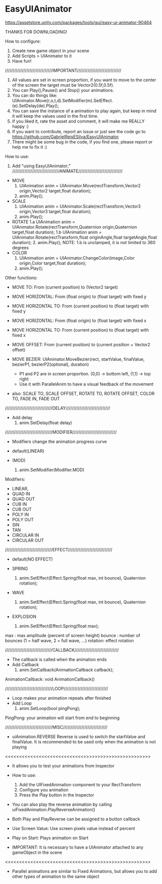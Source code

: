 # EasyUIAnimator
https://assetstore.unity.com/packages/tools/gui/easy-ui-animator-90464

THANKS FOR DOWNLOADING!

How to configure:
1. Create new game object in your scene
2. Add Scripts > UIAnimator to it
3. Have fun!

///////////////////////////////IMPORTANT/////////////////////////////
1. All values are set in screen proportion, if you want to move to the center of the screen the target must be Vector2(0.5f,0.5f).
2. You can Play(),Pause() and Stop() your animations.
3. You can do things like:
	UIAnimator.Move(r,o,t,d).SetModifier(m).SetEffect.(e).SetDelay(de).Play();
4. You can save the instance of a animation to play again, but keep in mind it will keep the values used in the first time.
5. If you liked it, rate the asset and comment, it will make me REALLY happy :)
6. If you want to contribute, report an issue or just see the code go to https://github.com/GabrielReisESilva/EasyUIAnimator
7. There might be some bug in the code, if you find one, please report or help me to fix it :)

How to use:
1. Add "using EasyUIAnimator;"
///////////////////////////////ANIMATE/////////////////////////////
- MOVE
	1. UIAnimation anim = UIAnimator.Move(rectTransform,Vector2 origin,Vector2 target,float duration);
	2. anim.Play();
- SCALE
	1. UIAnimation anim = UIAnimator.Scale(rectTransform,Vector3 origin,Vector3 target,float duration);
	2. anim.Play();
- ROTATE
	1.a UIAnimation anim = UIAnimator.Rotate(rectTransform,Quaternion origin,Quaternion target,float duration);
	1.b UIAnimation anim = UIAnimator.Rotate(rectTransform,float originAngle,float targetAngle,float duration);
	2. anim.Play();
	NOTE: 1.b is unclamped, it is not limited to 360 degrees
- COLOR
	1. UIAnimation anim = UIAnimator.ChangeColor(image,Color origin,Color target,float duration);
	2. anim.Play();

Other functions:
- MOVE TO: 				From (current position) to (Vector2 target)
- MOVE HORIZONTAL: 		From (float origin) to (float target) with fixed y
- MOVE HORIZONTAL TO: 	From (current position) to (float target) with fixed y
- MOVE HORIZONTAL: 		From (float origin) to (float target) with fixed x
- MOVE HORIZONTAL TO: 	From (current position) to (float target) with fixed x
- MOVE OFFSET: 			From (current position) to (current position + Vector2 offset)

- MOVE BEZIER:			UIAnimator.MoveBezier(rect, startValue, finalValue, bezierP1, bezierP2(optional), duration)
	- P1 and P2 are in screen proportion. (0,0) -> bottom left, (1,1) -> top right
	- Use it with ParallelAnim to have a visual feedback of the movement

- also: SCALE TO, SCALE OFFSET, ROTATE TO, ROTATE OFFSET, COLOR TO, FADE IN, FADE OUT

///////////////////////////////DELAY/////////////////////////////
- Add delay
	1. anim.SetDelay(float delay)

///////////////////////////////MODIFIER/////////////////////////////
- Modifiers change the animation progress curve
- default(LINEAR)

- (MOD)
	1. anim.SetModifier(Modifier.MOD)

Modifiers:
- LINEAR,
- QUAD IN
- QUAD OUT
- CUB IN
- CUB OUT
- POLY IN
- POLY OUT
- SIN
- TAN
- CIRCULAR IN
- CIRCULAR OUT

///////////////////////////////EFFECT/////////////////////////////
- default(NO EFFECT)

- SPRING
	1. anim.SetEffect(Effect.Spring(float max, int bounce), Quaternion rotation);
- WAVE
	1. anim.SetEffect(Effect.Spring(float max, int bounce), Quaternion rotation);
- EXPLOSION
	1. anim.SetEffect(Effect.Spring(float max);

max 	: max amplitude (percent of screen height)
bounce 	: number of bounces (1 = half wave, 2 = full wave, ...)
rotation: effect rotation

///////////////////////////////CALLBACK/////////////////////////////
- The callback is called when the animation ends
- Add Callback
	1. anim.SetCallback(AnimationCallback callback);

AnimationCallback: void AnimationCallback()

///////////////////////////////LOOP/////////////////////////////
- Loop makes your animation repeats after finished
- Add Loop
	1. anim.SetLoop(bool pingPong);

PingPong: your animation will start from end to beginning

///////////////////////////////MISC/////////////////////////////
- uiAnimation.REVERSE
	Reverse is used to switch the startValue and finalValue.
	It is recommended to be used only when the animation is not playing

<<<<<<<<<<<<<<<<<<<<<<<<<<<<<UI FIXED ANIMATION CLASS>>>>>>>>>>>>>>>>>>>>>>>>>
- It allows you to test your animations from Inspector
- How to use:
	1. Add the UIFixedAnimation component to your RectTransform
	2. Configure you animation
	3. Press the Play button in the Inspector
- You can also play the reverse animation by calling uiFixedAnimation.PlayReverseAnimation()
- Both Play and PlayReverse can be assigned to a button callback
- Use Screen Value: Use screen pixels value instead of percent
- Play on Start: Plays animation on Start

- IMPORTANT: It is necessary to have a UIAnimator attached to any gameObject in the scene

<<<<<<<<<<<<<<<<<<<<<<<<<<<<<UI PARALLEL ANIMATION CLASS>>>>>>>>>>>>>>>>>>>>>>>>>
- Parallel animations are similar to Fixed Animations, but allows you to add other types of animation to the same object

